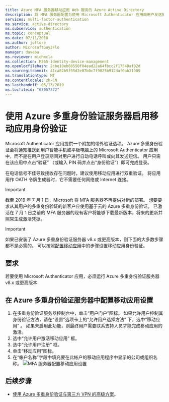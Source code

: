 ```yaml
---
title: Azure MFA 服务器移动应用 Web 服务的 Azure Active Directory
description: 将 MFA 服务器配置为使用 Microsoft Authenticator 应用向用户发送推送通知。
services: multi-factor-authentication
ms.service: active-directory
ms.subservice: authentication
ms.topic: conceptual
ms.date: 07/11/2018
ms.author: joflore
author: MicrosoftGuyJFlo
manager: daveba
ms.reviewer: michmcla
ms.collection: M365-identity-device-management
ms.openlocfilehash: 2cbe10eb88550f04ead22a64fbcc2f17548af02d
ms.sourcegitcommit: 41ca82b5f95d2e07b0c7f9025b912daf0ab21909
ms.translationtype: MT
ms.contentlocale: zh-CN
ms.lasthandoff: 06/13/2019
ms.locfileid: "67057372"
---
```

# <a name="enable-mobile-app-authentication-with-azure-multi-factor-authentication-server"></a>使用 Azure 多重身份验证服务器启用移动应用身份验证

Microsoft Authenticator 应用提供一个附加的带外验证选项。 Azure 多重身份验证会将通知推送到用户智能手机或平板电脑上的 Microsoft Authenticator 应用中，而不是在用户登录期间对用户进行自动电话呼叫或向其发送短信。 用户只需在该应用中点击“验证”  （或输入 PIN 码并点击“身份验证”）即可完成登录。

在电话信号不佳导致接收存在问题时，建议使用移动应用进行双重验证。 将应用用作 OATH 令牌生成器时，它不需要任何网络或 Internet 连接。

> [!IMPORTANT]
> 截至 2019 年 7 月 1 日，Microsoft 将 MFA 服务器不再提供对新的部署。 想要要求从其用户的多重身份验证的新客户应使用基于云的 Azure 多重身份验证。 已激活在 7 月 1 日之前的 MFA 服务器的现有客户将能够下载最新版本，将来的更新并照常生成激活凭据。

> [!IMPORTANT]
> 如果已安装了 Azure 多重身份验证服务器 v8.x 或更高版本，则下面的大多数步骤都不是必需的。 可以按照[配置移动应用](#configure-the-mobile-app-settings-in-the-azure-multi-factor-authentication-server)中的步骤设置移动应用身份验证。

## <a name="requirements"></a>要求

若要使用 Microsoft Authenticator 应用，必须运行 Azure 多重身份验证服务器 v8.x 或更高版本

## <a name="configure-the-mobile-app-settings-in-the-azure-multi-factor-authentication-server"></a>在 Azure 多重身份验证服务器中配置移动应用设置

1. 在多重身份验证服务器控制台中，单击“用户门户”图标。 如果允许用户控制其身份验证方法，请在“设置”选项卡上的“允许用户选择方法”  下，选中“移动应用”  。 如果未启用此功能，则最终用户需要联系支持人员才能完成移动应用的激活。
2. 选中“允许用户激活移动应用”  框。
3. 选中“允许用户注册”  框。
4. 单击“移动应用”图标。 
5. 在“帐户名称”字段中填充要在此帐户的移动应用程序中显示的公司或组织名称。 
   ![MFA 服务器配置移动应用设置](./media/howto-mfaserver-deploy-mobileapp/mobile.png)

## <a name="next-steps"></a>后续步骤

- [使用 Azure 多重身份验证与第三方 VPN 的高级方案](howto-mfaserver-nps-vpn.md)。
